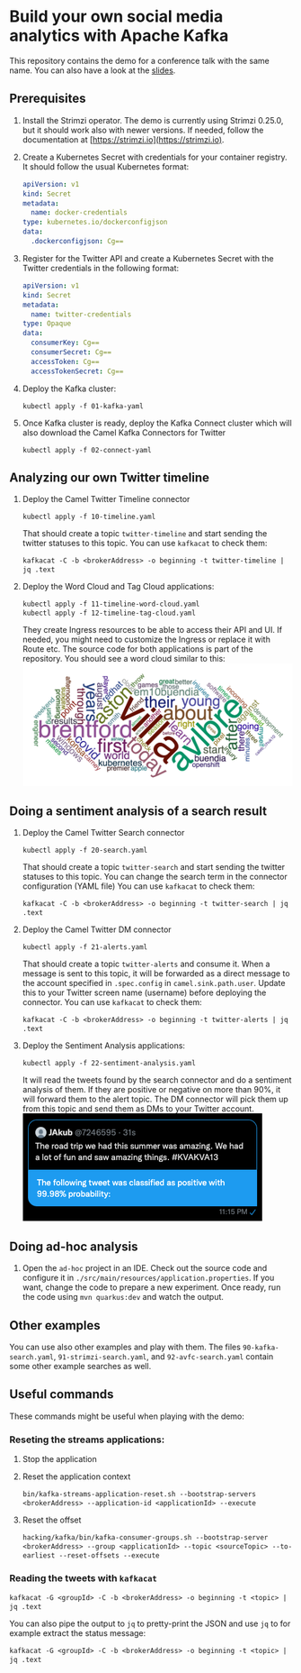 # Build your own social media analytics with Apache Kafka

This repository contains the demo for a conference talk with the same name.
You can also have a look at the [slides](https://docs.google.com/presentation/d/18bmiZagwrAe8fnuuyBs45l1U5OHIGwK9pjLALpcC23E/edit?usp=sharing).

## Prerequisites

1) Install the Strimzi operator.
   The demo is currently using Strimzi 0.25.0, but it should work also with newer versions.
   If needed, follow the documentation at [https://strimzi.io](https://strimzi.io).

2) Create a Kubernetes Secret with credentials for your container registry.
   It should follow the usual Kubernetes format:
   ```yaml
   apiVersion: v1
   kind: Secret
   metadata:
     name: docker-credentials
   type: kubernetes.io/dockerconfigjson
   data:
     .dockerconfigjson: Cg==
   ```

3) Register for the Twitter API and create a Kubernetes Secret with the Twitter credentials in the following format:
   ```yaml
   apiVersion: v1
   kind: Secret
   metadata:
     name: twitter-credentials
   type: Opaque
   data:
     consumerKey: Cg==
     consumerSecret: Cg==
     accessToken: Cg==
     accessTokenSecret: Cg==
   ```

4) Deploy the Kafka cluster:
   ```
   kubectl apply -f 01-kafka-yaml
   ```

5) Once Kafka cluster is ready, deploy the Kafka Connect cluster which will also download the Camel Kafka Connectors for Twitter
   ```
   kubectl apply -f 02-connect-yaml
   ```

## Analyzing our own Twitter timeline

1) Deploy the Camel Twitter Timeline connector
   ```
   kubectl apply -f 10-timeline.yaml
   ```
   That should create a topic `twitter-timeline` and start sending the twitter statuses to this topic.
   You can use `kafkacat` to check them:
   ```
   kafkacat -C -b <brokerAddress> -o beginning -t twitter-timeline | jq .text
   ```

2) Deploy the Word Cloud and Tag Cloud applications:
   ```
   kubectl apply -f 11-timeline-word-cloud.yaml
   kubectl apply -f 12-timeline-tag-cloud.yaml
   ```
   They create Ingress resources to be able to access their API and UI.
   If needed, you might need to customize the Ingress or replace it with Route etc.
   The source code for both applications is part of the repository.
   You should see a word cloud similar to this:
   ![Word Cloud](assets/word-cloud.png)

## Doing a sentiment analysis of a search result

1) Deploy the Camel Twitter Search connector
   ```
   kubectl apply -f 20-search.yaml
   ```
   That should create a topic `twitter-search` and start sending the twitter statuses to this topic.
   You can change the search term in the connector configuration (YAML file)
   You can use `kafkacat` to check them:
   ```
   kafkacat -C -b <brokerAddress> -o beginning -t twitter-search | jq .text
   ```

2) Deploy the Camel Twitter DM connector
   ```
   kubectl apply -f 21-alerts.yaml
   ```
   That should create a topic `twitter-alerts` and consume it.
   When a message is sent to this topic, it will be forwarded as a direct message to the account specified in `.spec.config` in `camel.sink.path.user`.
   Update this to your Twitter screen name (username) before deploying the connector.
   You can use `kafkacat` to check them:
   ```
   kafkacat -C -b <brokerAddress> -o beginning -t twitter-alerts | jq .text
   ```

3) Deploy the Sentiment Analysis applications:
   ```
   kubectl apply -f 22-sentiment-analysis.yaml
   ```
   It will read the tweets found by the search connector and do a sentiment analysis of them.
   If they are positive or negative on more than 90%, it will forward them to the alert topic.
   The DM connector will pick them up from this topic and send them as DMs to your Twitter account.
   ![Sentiment Analysis](assets/sentiment-analysis.png)

## Doing ad-hoc analysis

1) Open the `ad-hoc` project in an IDE.
   Check out the source code and configure it in `./src/main/resources/application.properties`.
   If you want, change the code to prepare a new experiment.
   Once ready, run the code using `mvn quarkus:dev` and watch the output.

## Other examples

You can use also other examples and play with them.
The files `90-kafka-search.yaml`, `91-strimzi-search.yaml`, and `92-avfc-search.yaml` contain some other example searches as well.

## Useful commands

These commands might be useful when playing with the demo:

### Reseting the streams applications:

1) Stop the application

2) Reset the application context
   ```
   bin/kafka-streams-application-reset.sh --bootstrap-servers <brokerAddress> --application-id <applicationId> --execute
   ```

3) Reset the offset
   ```
   hacking/kafka/bin/kafka-consumer-groups.sh --bootstrap-server <brokerAddress> --group <applicationId> --topic <sourceTopic> --to-earliest --reset-offsets --execute
   ```

### Reading the tweets with `kafkacat`

```
kafkacat -G <groupId> -C -b <brokerAddress> -o beginning -t <topic> | jq .text
```

You can also pipe the output to `jq` to pretty-print the JSON and use `jq` to for example extract the status message:

```
kafkacat -G <groupId> -C -b <brokerAddress> -o beginning -t <topic> | jq .text
```